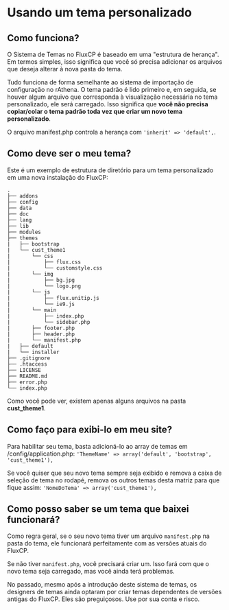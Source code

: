 Usando um tema personalizado
======

Como funciona?
---------
O Sistema de Temas no FluxCP é baseado em uma "estrutura de herança". Em termos simples, isso significa que você só precisa adicionar os arquivos que deseja alterar à nova pasta do tema.

Tudo funciona de forma semelhante ao sistema de importação de configuração no rAthena. O tema padrão é lido primeiro e, em seguida, se houver algum arquivo que corresponda à visualização necessária no tema personalizado, ele será carregado. Isso significa que **você não precisa copiar/colar o tema padrão toda vez que criar um novo tema personalizado**.

O arquivo manifest.php controla a herança com `'inherit' => 'default',`.

Como deve ser o meu tema?
---------
Este é um exemplo de estrutura de diretório para um tema personalizado em uma nova instalação do FluxCP:
```
.
├── addons
├── config
├── data
├── doc
├── lang
├── lib
├── modules
├── themes
|   ├── bootstrap
|   └── cust_theme1
|       └── css
|           ├── flux.css
|           └── customstyle.css
|       └── img
|           ├── bg.jpg
|           └── logo.png
|       └── js
|           ├── flux.unitip.js
|           └── ie9.js
|       └── main
|           ├── index.php
|           └── sidebar.php
|       ├── footer.php
|       ├── header.php
|       └── manifest.php
|   ├── default
|   └── installer
├── .gitignore
├── .htaccess
├── LICENSE
├── README.md
├── error.php
└── index.php
```

Como você pode ver, existem apenas alguns arquivos na pasta **cust_theme1**.


Como faço para exibi-lo em meu site?
---------
Para habilitar seu tema, basta adicioná-lo ao array de temas em /config/application.php:
```'ThemeName' => array('default', 'bootstrap', 'cust_theme1'),```

Se você quiser que seu novo tema sempre seja exibido e remova a caixa de seleção de tema no rodapé, remova os outros temas desta matriz para que fique assim:
```'NomeDoTema' => array('cust_theme1'),```


Como posso saber se um tema que baixei funcionará?
---------
Como regra geral, se o seu novo tema tiver um arquivo `manifest.php` na pasta do tema, ele funcionará perfeitamente com as versões atuais do FluxCP.

Se não tiver `manifest.php`, você precisará criar um. Isso fará com que o novo tema seja carregado, mas você ainda terá problemas.

No passado, mesmo após a introdução deste sistema de temas, os designers de temas ainda optaram por criar temas dependentes de versões antigas do FluxCP. Eles são preguiçosos. Use por sua conta e risco.